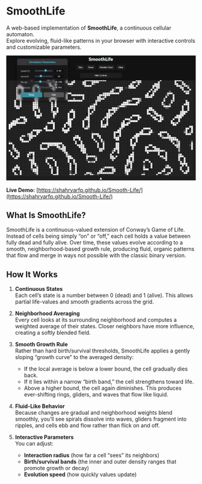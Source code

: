 # SmoothLife

A web-based implementation of **SmoothLife**, a continuous cellular automaton.  
Explore evolving, fluid-like patterns in your browser with interactive controls and customizable parameters.

![Simulation Screenshot](sample.png)

**Live Demo:** [https://shahryarfp.github.io/Smooth-Life/](https://shahryarfp.github.io/Smooth-Life/)

## What Is SmoothLife?

SmoothLife is a continuous-valued extension of Conway’s Game of Life. Instead of cells being simply “on” or “off,” each cell holds a value between fully dead and fully alive. Over time, these values evolve according to a smooth, neighborhood-based growth rule, producing fluid, organic patterns that flow and merge in ways not possible with the classic binary version.

## How It Works

1. **Continuous States**  
   Each cell’s state is a number between 0 (dead) and 1 (alive). This allows partial life-values and smooth gradients across the grid.

2. **Neighborhood Averaging**  
   Every cell looks at its surrounding neighborhood and computes a weighted average of their states. Closer neighbors have more influence, creating a softly blended field.

3. **Smooth Growth Rule**  
   Rather than hard birth/survival thresholds, SmoothLife applies a gently sloping “growth curve” to the averaged density:
   - If the local average is below a lower bound, the cell gradually dies back.
   - If it lies within a narrow “birth band,” the cell strengthens toward life.
   - Above a higher bound, the cell again diminishes.
   This produces ever-shifting rings, gliders, and waves that flow like liquid.

4. **Fluid-Like Behavior**  
   Because changes are gradual and neighborhood weights blend smoothly, you’ll see spirals dissolve into waves, gliders fragment into ripples, and cells ebb and flow rather than flick on and off.

5. **Interactive Parameters**  
   You can adjust:
   - **Interaction radius** (how far a cell “sees” its neighbors)  
   - **Birth/survival bands** (the inner and outer density ranges that promote growth or decay)  
   - **Evolution speed** (how quickly values update)  
